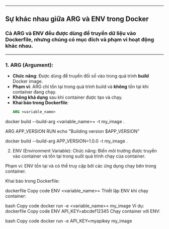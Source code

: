 ----
## Sự khác nhau giữa ARG và ENV trong Docker

### Cả ARG và ENV đều được dùng để truyền dữ liệu vào Dockerfile, nhưng chúng có mục đích và phạm vi hoạt động khác nhau.

----

### 1. ARG (Argument):
- **Chức năng**: Được dùng để truyền đối số vào trong quá trình **build** Docker image.
- **Phạm vi**: ARG chỉ tồn tại trong quá trình build và **không** tồn tại khi container đang chạy.
- **Không khả dụng** sau khi container được tạo và chạy.
- **Khai báo trong Dockerfile**: 
  ```dockerfile
  ARG <variable_name>

docker build --build-arg <variable_name>=<value> -t my_image .

ARG APP_VERSION
RUN echo "Building version $APP_VERSION"

docker build --build-arg APP_VERSION=1.0.0 -t my_image .

2. ENV (Environment Variable):
Chức năng: Biến môi trường được truyền vào container và tồn tại trong suốt quá trình chạy của container.

Phạm vi: ENV tồn tại và có thể truy cập bởi các ứng dụng chạy bên trong container.

Khai báo trong Dockerfile:

dockerfile
Copy code
ENV <variable_name>=<value>
Thiết lập ENV khi chạy container:

bash
Copy code
docker run -e <variable_name>=<value> my_image
Ví dụ:
dockerfile
Copy code
ENV API_KEY=abcdef12345
Chạy container với ENV:

bash
Copy code
docker run -e API_KEY=myapikey my_image
